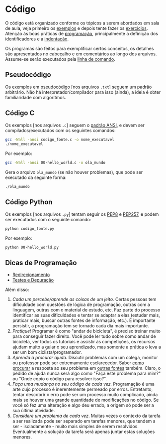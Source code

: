 # Código #

O código está organizado conforme os tópicos a serem abordados em sala de aula, veja primeiro os [exemplos](exemplos) e depois tente fazer os [exercícios](exercicios). Atenção às boas práticas de [programação][prog], principalmente a definição dos identificadores e a [indentação][ind].

Os programas são feitos para exemplificar certos conceitos, os detalhes são apresentados no cabeçalho e em comentários ao longo dos arquivos. Assume-se serão executados pela [linha de comando][cli].

## Pseudocódigo ##

Os exemplos em [pseudocódigo][pseudo] [nos arquivos ```.txt```] seguem um padrão arbitrário. Não há interpretador/compilador para isso (ainda), a ideia é obter familiaridade com algoritmos.

## Código C ##

Os exemplos [nos arquivos ```.c```] seguem o [padrão ANSI][ansi], e devem ser compilados/executados com os seguintes comandos:

```bash
gcc -Wall -ansi codigo_fonte.c -o nome_executavel
./nome_executavel
```

Por exemplo:

```bash
gcc -Wall -ansi 00-hello_world.c -o ola_mundo
```

Gera o arquivo ```ola_mundo``` (se não houver problemas), que pode ser executado da seguinte forma:

```bash
./ola_mundo
```

## Código Python ##

Os exemplos [nos arquivos ```.py```] tentam seguir os [PEP8][pep8] e [PEP257][pep257], e podem ser executados com o seguinte comando:

```bash
python codigo_fonte.py
```

Por exemplo:

```bash
python 00-hello_world.py
```

Dicas de Programação
--------------------

* [Redirecionamento](exemplos/02_Interface)
* [Testes e Depuração](exemplos/06_DepuracaoTestes)

Além disso:

1. _Cada um percebe/aprende as coisas de um jeito._ Certas pessoas tem dificuldade com questões de lógica de programação, outras com a linguagem, outras com o material de estudo, etc. Faz parte do processo identificar as suas dificuldades e tentar se adaptar a elas (estudar mais, praticar mais, buscar outras fontes de informação, etc.). É importante persistir, a programação tem se tornado cada dia mais importante.
1. _Pratique!_ Programar é como "andar de bicicleta", é preciso treinar muito para conseguir fazer direito. Você pode ler tudo sobre como andar de bicicleta, ver todos os tutoriais e assistir às competições, os recursos ajudam muito a guiar o seu aprendizado, mas somente a prática o leva a ser um bom ciclista/programador.
1. _Aprenda a procurar ajuda._ Discutir problemas com um colega, monitor ou professor pode ser extremamente esclarecedor. Saber [como procurar][stack] a resposta ao seu problema em [outras fontes][lmgtfy] também. Claro, o pedido de ajuda nunca será algo como "Faça este problema para mim?" ou "Onde copio o código para resolver isso?".
1. _Faça uma mudança no seu código de cada vez._ Programação é uma arte cujo processo é inerentemente permeado por erros. Entretanto, tentar descobrir o erro pode ser um processo muito complicado, ainda mais se houver uma grande quantidade de modificações no código. Se você só fez uma alteração e algo deu errado, a origem só pode ser a sua última atividade.
1. _Considere um problema de cada vez_. Muitas vezes o contexto da tarefa a ser realizada pode ser separado em tarefas menores, que tendem a ser - isoladamente - muito mais simples de serem resolvidos. Eventualmente a solução da tarefa será apenas juntar estas soluções menores.


[ansi]: https://pt.wikipedia.org/wiki/Biblioteca_padrão_do_C#Padr.C3.A3o_ANSI
[cli]: http://www.ibm.com/developerworks/br/linux/library/l-lpic1-v3-103-1/
[ind]: https://pt.wikipedia.org/wiki/Indenta%C3%A7%C3%A3o
[pep8]: http://wiki.python.org.br/GuiaDeEstilo
[pep257]: https://www.python.org/dev/peps/pep-0257/
[prog]: http://www.ft.unicamp.br/liag/programacao/arquivos/qualidade.pdf
[pseudo]: https://pt.wikipedia.org/wiki/Pseudoc%C3%B3digo
[stack]: https://pt.stackoverflow.com/help/on-topic
[lmgtfy]: http://pt-br.lmgtfy.com/?iie=1&q=como+melhorar+meus+estudos

